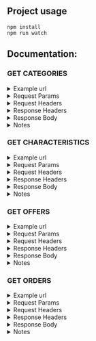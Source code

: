 ## Project usage

`npm install`<br>
`npm run watch`

## Documentation:

### GET CATEGORIES <br>

<details>
  <summary>Example url</summary>

`https://acme.com/categories?page=1&perPage=100`
</details>

<details>
  <summary>Request Params</summary>

[Query] page - number of the page to fetch<br>
[Query] perPage - number of items per page
</details>

<details>
  <summary>Request Headers</summary>

`Content-Type: application/json`<br>
`Accept: application/json`<br>
`Authorization: Basic USERNAME:PASSWORD`<br>
</details>

<details>
  <summary>Response Headers</summary>

`Content-Type: application/json`<br>
</details>

<details>
  <summary>Response Body</summary>

```json
{
  "errors": [],
  "categories": [
    {
      "marketplaceId": "111",
      "name": "Automotive"
    }
  ],
  "pagination": {
    "totalPages": 10,
    "currentPage": 100
  }
}
```

</details>

<details>
  <summary>Notes</summary>

errors - should always return and array of errors (if present)<br>
categories - should always return and array of categories<br>
pagination - should always return totalPages and currentPage properties<br>
</details>

### GET CHARACTERISTICS <br>

<details>
  <summary>Example url</summary>

`https://acme.com/characteristics?categoryId=10`
</details>

<details>
  <summary>Request Params</summary>

[Query] categoryId - category id that characteristics attached<br>
[Query] page - number of the page to fetch<br>
[Query] perPage - number of items per page
</details>

<details>
  <summary>Request Headers</summary>

`Content-Type: application/json`<br>
`Accept: application/json`<br>
`Authorization: Basic USERNAME:PASSWORD`<br>
</details>

<details>
  <summary>Response Headers</summary>

`Content-Type: application/json`<br>
</details>

<details>
  <summary>Response Body</summary>

```json
{
  "errors": [],
  "characteristics": [
    {
      "marketplaceId": "111",
      "name": "Color",
      "isMandatory": false,
      "isRestrictive": true,
      "values": [
        {
          "value": "red",
          "label": "Red"
        }
      ]
    }
  ],
  "pagination": {
    "totalPages": 10,
    "currentPage": 100
  }
}
```

</details>

<details>
  <summary>Notes</summary>

errors - should always return and array of errors (if present)<br>
characteristics - should always return and array of characteristics<br>
pagination - should always return totalPages and currentPage properties<br>
</details>

### GET OFFERS <br>

<details>
  <summary>Example url</summary>

`https://acme.com/offers?page=1&perPage=100`
</details>

<details>
  <summary>Request Params</summary>

[Query] page - number of the page to fetch<br>
[Query] perPage - number of items per page
</details>

<details>
  <summary>Request Headers</summary>

`Content-Type: application/json`<br>
`Accept: application/json`<br>
`Authorization: Basic USER_USERNAME:USER_PASSWORD`<br>
</details>

<details>
  <summary>Response Headers</summary>

`Content-Type: application/json`<br>
</details>

<details>
  <summary>Response Body</summary>

```json
{
  "errors": [],
  "offers": [
    {
      "name": "Offer name",
      "description": "<p>Offer description</p>",
      "categoryId": "3",
      "sku": "offer-sku-1",
      "ean": "2016723983597",
      "images": [
        "https://example.jpg"
      ],
      "brand": "Lee",
      "status": 1,
      "stock": 2,
      "salePrice": 2318.12,
      "fullPrice": 2318.12,
      "characteristics": [
        {
          "id": "1",
          "value": "red"
        },
        {
          "id": "2",
          "value": "SA"
        },
        {
          "id": "3",
          "value": "sasasa"
        }
      ],
      "offerId": "1-2-3"
    }
  ],
  "pagination": {
    "totalPages": 10,
    "currentPage": 100
  }
}
```

</details>

<details>
  <summary>Notes</summary>

errors - should always return and array of errors (if present)<br>
offers - should always return and array of offers<br>
pagination - should always return totalPages and currentPage properties<br>
</details>

### GET ORDERS <br>

<details>
  <summary>Example url</summary>

`https://acme.com/orders?page=1&perPage=100`
</details>

<details>
  <summary>Request Params</summary>

[Query] lastUpdate - last updated of order used as filter<br>
[Query] page - number of the page to fetch<br>
[Query] perPage - number of items per page
</details>

<details>
  <summary>Request Headers</summary>

`Content-Type: application/json`<br>
`Accept: application/json`<br>
`Authorization: Basic USER_USERNAME:USER_PASSWORD`<br>
</details>

<details>
  <summary>Response Headers</summary>

`Content-Type: application/json`<br>
</details>

<details>
  <summary>Response Body</summary>

```json
{
  "errors": [],
  "orders": [
    {
      "orderId": "1-2-3",
      "status": 1,
      "paymentMethod": "1",
      "customer": {
        "isCompany": true,
        "companyIdentifier": "12345",
        "companyName": "Acme",
        "registrationNumber": "12344",
        "phone": "7412332145",
        "name": "John Doe",
        "identificationNumber": "12345",
        "email": "john@doe.com",
        "bank": "12345",
        "iban": "12345",
        "fax": "12345"
      },
      "billingAddress": {
        "name": "John Doe",
        "phone": "7412332145",
        "country": "RO",
        "region": "Ilfov",
        "city": "Bucuresti",
        "street": "str. Unirii 1",
        "postalCode": "10001"
      },
      "shippingAddress": {
        "name": "John Doe",
        "phone": "7412332145",
        "country": "RO",
        "region": "Ilfov",
        "city": "Bucuresti",
        "street": "str. Unirii 1",
        "postalCode": "10001"
      },
      "vouchers": [
        {
          "name": "Global discount",
          "price": 119,
          "priceWithTax": 100,
          "tax": 19
        }
      ],
      "products": [
        {
          "name": "Product Name",
          "price": 100,
          "quantity": 3,
          "tax": 19,
          "offerId": "1-2-3"
        }
      ]
    }
  ],
  "pagination": {
    "totalPages": 10,
    "currentPage": 100
  }
}
```

</details>

<details>
  <summary>Notes</summary>

errors - should always return and array of errors (if present)<br>
orders - should always return and array of offers<br>
pagination - should always return totalPages and currentPage properties<br>
</details>

